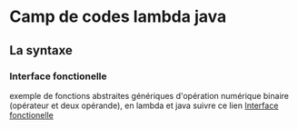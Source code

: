 # Camp de codes lambda java

## La syntaxe

### Interface fonctionelle

exemple de fonctions abstraites génériques d'opération numérique binaire (opérateur et deux opérande), en lambda et java suivre ce lien [Interface fonctionelle](Interfacefonction)